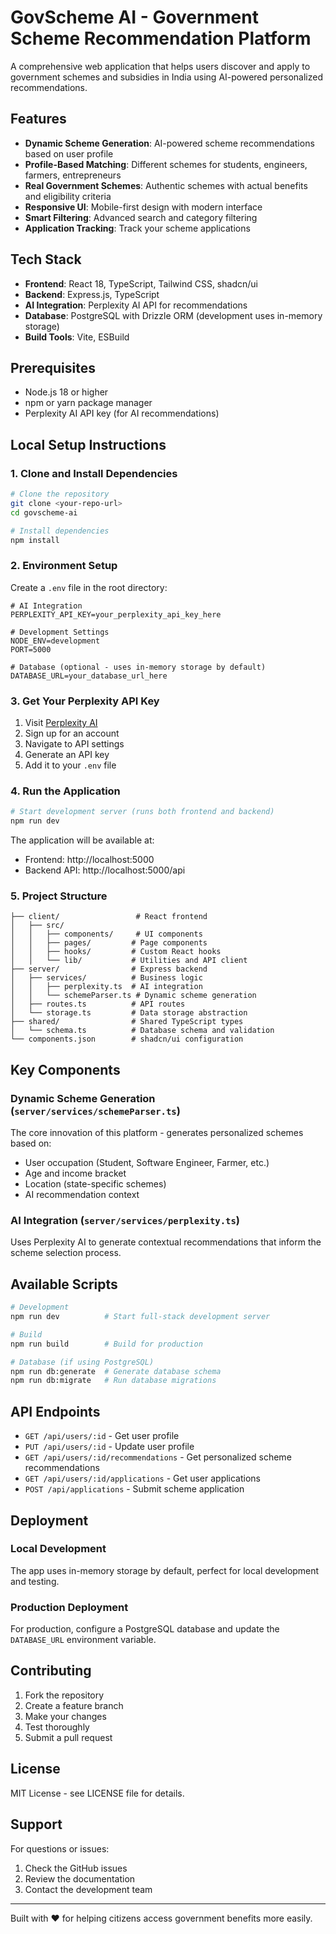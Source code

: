 # GovScheme AI - Government Scheme Recommendation Platform

A comprehensive web application that helps users discover and apply to government schemes and subsidies in India using AI-powered personalized recommendations.

## Features

- **Dynamic Scheme Generation**: AI-powered scheme recommendations based on user profile
- **Profile-Based Matching**: Different schemes for students, engineers, farmers, entrepreneurs
- **Real Government Schemes**: Authentic schemes with actual benefits and eligibility criteria
- **Responsive UI**: Mobile-first design with modern interface
- **Smart Filtering**: Advanced search and category filtering
- **Application Tracking**: Track your scheme applications

## Tech Stack

- **Frontend**: React 18, TypeScript, Tailwind CSS, shadcn/ui
- **Backend**: Express.js, TypeScript
- **AI Integration**: Perplexity AI API for recommendations
- **Database**: PostgreSQL with Drizzle ORM (development uses in-memory storage)
- **Build Tools**: Vite, ESBuild

## Prerequisites

- Node.js 18 or higher
- npm or yarn package manager
- Perplexity AI API key (for AI recommendations)

## Local Setup Instructions

### 1. Clone and Install Dependencies

```bash
# Clone the repository
git clone <your-repo-url>
cd govscheme-ai

# Install dependencies
npm install
```

### 2. Environment Setup

Create a `.env` file in the root directory:

```env
# AI Integration
PERPLEXITY_API_KEY=your_perplexity_api_key_here

# Development Settings
NODE_ENV=development
PORT=5000

# Database (optional - uses in-memory storage by default)
DATABASE_URL=your_database_url_here
```

### 3. Get Your Perplexity API Key

1. Visit [Perplexity AI](https://www.perplexity.ai/)
2. Sign up for an account
3. Navigate to API settings
4. Generate an API key
5. Add it to your `.env` file

### 4. Run the Application

```bash
# Start development server (runs both frontend and backend)
npm run dev
```

The application will be available at:
- Frontend: http://localhost:5000
- Backend API: http://localhost:5000/api

### 5. Project Structure

```
├── client/                 # React frontend
│   ├── src/
│   │   ├── components/     # UI components
│   │   ├── pages/         # Page components
│   │   ├── hooks/         # Custom React hooks
│   │   └── lib/           # Utilities and API client
├── server/                # Express backend
│   ├── services/          # Business logic
│   │   ├── perplexity.ts  # AI integration
│   │   └── schemeParser.ts # Dynamic scheme generation
│   ├── routes.ts          # API routes
│   └── storage.ts         # Data storage abstraction
├── shared/                # Shared TypeScript types
│   └── schema.ts          # Database schema and validation
└── components.json        # shadcn/ui configuration
```

## Key Components

### Dynamic Scheme Generation (`server/services/schemeParser.ts`)

The core innovation of this platform - generates personalized schemes based on:
- User occupation (Student, Software Engineer, Farmer, etc.)
- Age and income bracket
- Location (state-specific schemes)
- AI recommendation context

### AI Integration (`server/services/perplexity.ts`)

Uses Perplexity AI to generate contextual recommendations that inform the scheme selection process.

## Available Scripts

```bash
# Development
npm run dev          # Start full-stack development server

# Build
npm run build        # Build for production

# Database (if using PostgreSQL)
npm run db:generate  # Generate database schema
npm run db:migrate   # Run database migrations
```

## API Endpoints

- `GET /api/users/:id` - Get user profile
- `PUT /api/users/:id` - Update user profile
- `GET /api/users/:id/recommendations` - Get personalized scheme recommendations
- `GET /api/users/:id/applications` - Get user applications
- `POST /api/applications` - Submit scheme application

## Deployment

### Local Development
The app uses in-memory storage by default, perfect for local development and testing.

### Production Deployment
For production, configure a PostgreSQL database and update the `DATABASE_URL` environment variable.

## Contributing

1. Fork the repository
2. Create a feature branch
3. Make your changes
4. Test thoroughly
5. Submit a pull request

## License

MIT License - see LICENSE file for details.

## Support

For questions or issues:
1. Check the GitHub issues
2. Review the documentation
3. Contact the development team

---

Built with ❤️ for helping citizens access government benefits more easily.